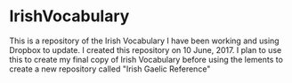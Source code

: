 # IrishVocabulary
This is a repository of the Irish Vocabulary I have been working and using Dropbox to update.
I created this repository on 10 June, 2017.
I plan to use this to create my final copy of Irish Vocabulary before  using the lements to create a new repository called 
"Irish Gaelic Reference"
